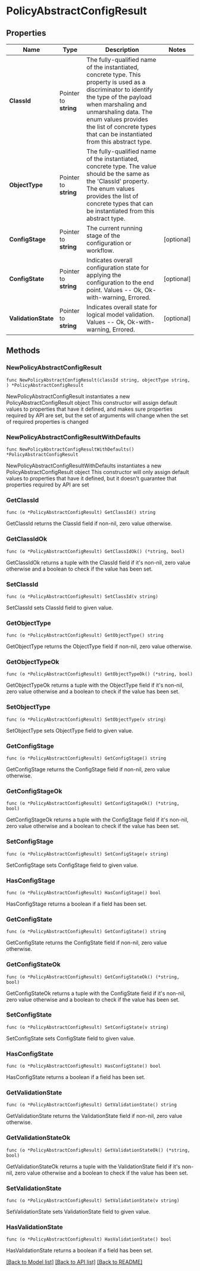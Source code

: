 # PolicyAbstractConfigResult

## Properties

Name | Type | Description | Notes
------------ | ------------- | ------------- | -------------
**ClassId** | Pointer to **string** | The fully-qualified name of the instantiated, concrete type. This property is used as a discriminator to identify the type of the payload when marshaling and unmarshaling data. The enum values provides the list of concrete types that can be instantiated from this abstract type. | 
**ObjectType** | Pointer to **string** | The fully-qualified name of the instantiated, concrete type. The value should be the same as the &#39;ClassId&#39; property. The enum values provides the list of concrete types that can be instantiated from this abstract type. | 
**ConfigStage** | Pointer to **string** | The current running stage of the configuration or workflow. | [optional] 
**ConfigState** | Pointer to **string** | Indicates overall configuration state for applying the configuration to the end point. Values  -- Ok, Ok-with-warning, Errored. | [optional] 
**ValidationState** | Pointer to **string** | Indicates overall state for logical model validation. Values  -- Ok, Ok-with-warning, Errored. | [optional] 

## Methods

### NewPolicyAbstractConfigResult

`func NewPolicyAbstractConfigResult(classId string, objectType string, ) *PolicyAbstractConfigResult`

NewPolicyAbstractConfigResult instantiates a new PolicyAbstractConfigResult object
This constructor will assign default values to properties that have it defined,
and makes sure properties required by API are set, but the set of arguments
will change when the set of required properties is changed

### NewPolicyAbstractConfigResultWithDefaults

`func NewPolicyAbstractConfigResultWithDefaults() *PolicyAbstractConfigResult`

NewPolicyAbstractConfigResultWithDefaults instantiates a new PolicyAbstractConfigResult object
This constructor will only assign default values to properties that have it defined,
but it doesn't guarantee that properties required by API are set

### GetClassId

`func (o *PolicyAbstractConfigResult) GetClassId() string`

GetClassId returns the ClassId field if non-nil, zero value otherwise.

### GetClassIdOk

`func (o *PolicyAbstractConfigResult) GetClassIdOk() (*string, bool)`

GetClassIdOk returns a tuple with the ClassId field if it's non-nil, zero value otherwise
and a boolean to check if the value has been set.

### SetClassId

`func (o *PolicyAbstractConfigResult) SetClassId(v string)`

SetClassId sets ClassId field to given value.


### GetObjectType

`func (o *PolicyAbstractConfigResult) GetObjectType() string`

GetObjectType returns the ObjectType field if non-nil, zero value otherwise.

### GetObjectTypeOk

`func (o *PolicyAbstractConfigResult) GetObjectTypeOk() (*string, bool)`

GetObjectTypeOk returns a tuple with the ObjectType field if it's non-nil, zero value otherwise
and a boolean to check if the value has been set.

### SetObjectType

`func (o *PolicyAbstractConfigResult) SetObjectType(v string)`

SetObjectType sets ObjectType field to given value.


### GetConfigStage

`func (o *PolicyAbstractConfigResult) GetConfigStage() string`

GetConfigStage returns the ConfigStage field if non-nil, zero value otherwise.

### GetConfigStageOk

`func (o *PolicyAbstractConfigResult) GetConfigStageOk() (*string, bool)`

GetConfigStageOk returns a tuple with the ConfigStage field if it's non-nil, zero value otherwise
and a boolean to check if the value has been set.

### SetConfigStage

`func (o *PolicyAbstractConfigResult) SetConfigStage(v string)`

SetConfigStage sets ConfigStage field to given value.

### HasConfigStage

`func (o *PolicyAbstractConfigResult) HasConfigStage() bool`

HasConfigStage returns a boolean if a field has been set.

### GetConfigState

`func (o *PolicyAbstractConfigResult) GetConfigState() string`

GetConfigState returns the ConfigState field if non-nil, zero value otherwise.

### GetConfigStateOk

`func (o *PolicyAbstractConfigResult) GetConfigStateOk() (*string, bool)`

GetConfigStateOk returns a tuple with the ConfigState field if it's non-nil, zero value otherwise
and a boolean to check if the value has been set.

### SetConfigState

`func (o *PolicyAbstractConfigResult) SetConfigState(v string)`

SetConfigState sets ConfigState field to given value.

### HasConfigState

`func (o *PolicyAbstractConfigResult) HasConfigState() bool`

HasConfigState returns a boolean if a field has been set.

### GetValidationState

`func (o *PolicyAbstractConfigResult) GetValidationState() string`

GetValidationState returns the ValidationState field if non-nil, zero value otherwise.

### GetValidationStateOk

`func (o *PolicyAbstractConfigResult) GetValidationStateOk() (*string, bool)`

GetValidationStateOk returns a tuple with the ValidationState field if it's non-nil, zero value otherwise
and a boolean to check if the value has been set.

### SetValidationState

`func (o *PolicyAbstractConfigResult) SetValidationState(v string)`

SetValidationState sets ValidationState field to given value.

### HasValidationState

`func (o *PolicyAbstractConfigResult) HasValidationState() bool`

HasValidationState returns a boolean if a field has been set.


[[Back to Model list]](../README.md#documentation-for-models) [[Back to API list]](../README.md#documentation-for-api-endpoints) [[Back to README]](../README.md)


